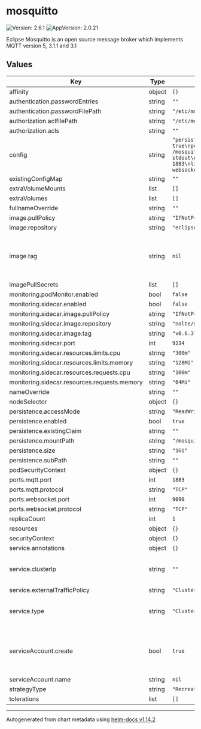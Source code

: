 # mosquitto

![Version: 2.6.1](https://img.shields.io/badge/Version-2.6.1-informational?style=flat-square) ![AppVersion: 2.0.21](https://img.shields.io/badge/AppVersion-2.0.21-informational?style=flat-square)

Eclipse Mosquitto is an open source message broker which implements MQTT version 5, 3.1.1 and 3.1

## Values

| Key | Type | Default | Description |
|-----|------|---------|-------------|
| affinity | object | `{}` |  |
| authentication.passwordEntries | string | `""` |  |
| authentication.passwordFilePath | string | `"/etc/mosquitto/passwordfile"` |  |
| authorization.aclfilePath | string | `"/etc/mosquitto/aclfile"` |  |
| authorization.acls | string | `""` |  |
| config | string | `"persistence true\npersistence_location /mosquitto/data/\nlog_dest stdout\nlistener 1883\nlistener 9090\nprotocol websockets\n"` |  |
| existingConfigMap | string | `""` |  |
| extraVolumeMounts | list | `[]` |  |
| extraVolumes | list | `[]` |  |
| fullnameOverride | string | `""` |  |
| image.pullPolicy | string | `"IfNotPresent"` |  |
| image.repository | string | `"eclipse-mosquitto"` |  |
| image.tag | string | `nil` | Image tag of the container. defaults to chart appVersion |
| imagePullSecrets | list | `[]` |  |
| monitoring.podMonitor.enabled | bool | `false` |  |
| monitoring.sidecar.enabled | bool | `false` |  |
| monitoring.sidecar.image.pullPolicy | string | `"IfNotPresent"` |  |
| monitoring.sidecar.image.repository | string | `"nolte/mosquitto-exporter"` |  |
| monitoring.sidecar.image.tag | string | `"v0.6.3"` |  |
| monitoring.sidecar.port | int | `9234` |  |
| monitoring.sidecar.resources.limits.cpu | string | `"300m"` |  |
| monitoring.sidecar.resources.limits.memory | string | `"128Mi"` |  |
| monitoring.sidecar.resources.requests.cpu | string | `"100m"` |  |
| monitoring.sidecar.resources.requests.memory | string | `"64Mi"` |  |
| nameOverride | string | `""` |  |
| nodeSelector | object | `{}` |  |
| persistence.accessMode | string | `"ReadWriteOnce"` |  |
| persistence.enabled | bool | `true` |  |
| persistence.existingClaim | string | `""` |  |
| persistence.mountPath | string | `"/mosquitto/data"` |  |
| persistence.size | string | `"1Gi"` |  |
| persistence.subPath | string | `""` |  |
| podSecurityContext | object | `{}` |  |
| ports.mqtt.port | int | `1883` |  |
| ports.mqtt.protocol | string | `"TCP"` |  |
| ports.websocket.port | int | `9090` |  |
| ports.websocket.protocol | string | `"TCP"` |  |
| replicaCount | int | `1` |  |
| resources | object | `{}` |  |
| securityContext | object | `{}` |  |
| service.annotations | object | `{}` |  |
| service.clusterIp | string | `""` | Ability to choose the Service IP (clusterIP) |
| service.externalTrafficPolicy | string | `"Cluster"` |  |
| service.type | string | `"ClusterIP"` | Service type, defaults to ClusterIP |
| serviceAccount.create | bool | `true` | Specifies whether a service account should be created |
| serviceAccount.name | string | `nil` |  |
| strategyType | string | `"Recreate"` |  |
| tolerations | list | `[]` |  |

----------------------------------------------
Autogenerated from chart metadata using [helm-docs v1.14.2](https://github.com/norwoodj/helm-docs/releases/v1.14.2)
